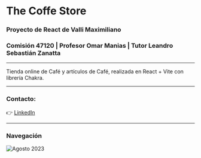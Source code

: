 # The Coffe Store #
### Proyecto de React de **Valli Maximiliano** ###
### Comisión 47120 | Profesor Omar Manias | Tutor Leandro Sebastián Zanatta ###

---
Tienda online de Café y artículos de Café, realizada en React + Vite con librería Chakra.

---
### Contacto: ###
👉 [LinkedIn](https://www.linkedin.com/in/maximilianovalli/)

---
### Navegación ###
![Agosto 2023](The_Coffee_Store.gif)
